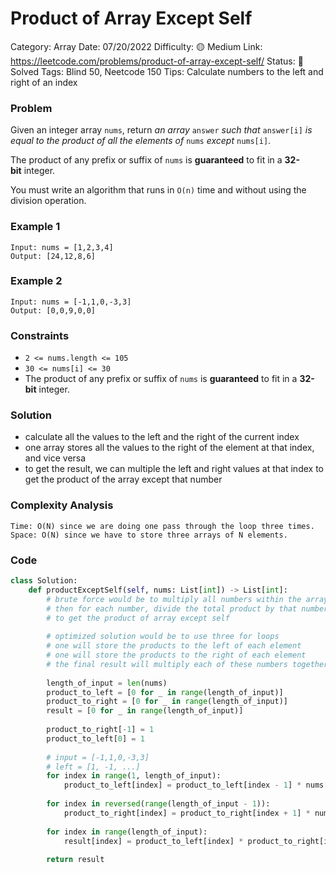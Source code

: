 # Product of Array Except Self

Category: Array
Date: 07/20/2022
Difficulty: 🟡 Medium
Link: https://leetcode.com/problems/product-of-array-except-self/
Status: 👏 Solved
Tags: Blind 50, Neetcode 150
Tips: Calculate numbers to the left and right of an index

### Problem

Given an integer array `nums`, return *an array* `answer` *such that* `answer[i]` *is equal to the product of all the elements of* `nums` *except* `nums[i]`.

The product of any prefix or suffix of `nums` is **guaranteed** to fit in a **32-bit** integer.

You must write an algorithm that runs in `O(n)` time and without using the division operation.

### Example 1

```
Input: nums = [1,2,3,4]
Output: [24,12,8,6]
```

### Example 2

```
Input: nums = [-1,1,0,-3,3]
Output: [0,0,9,0,0]
```

### Constraints

- `2 <= nums.length <= 105`
- `30 <= nums[i] <= 30`
- The product of any prefix or suffix of `nums` is **guaranteed** to fit in a **32-bit** integer.

### Solution

- calculate all the values to the left and the right of the current index
- one array stores all the values to the right of the element at that index, and vice versa
- to get the result, we can multiple the left and right values at that index to get the product of the array except that number

### Complexity Analysis

```
Time: O(N) since we are doing one pass through the loop three times.
Space: O(N) since we have to store three arrays of N elements.
```

### Code

```python
class Solution:
    def productExceptSelf(self, nums: List[int]) -> List[int]:
        # brute force would be to multiply all numbers within the array
        # then for each number, divide the total product by that number 
        # to get the product of array except self
        
        # optimized solution would be to use three for loops
        # one will store the products to the left of each element
        # one will store the products to the right of each element
        # the final result will multiply each of these numbers together
        
        length_of_input = len(nums)
        product_to_left = [0 for _ in range(length_of_input)]
        product_to_right = [0 for _ in range(length_of_input)]
        result = [0 for _ in range(length_of_input)]
        
        product_to_right[-1] = 1
        product_to_left[0] = 1
        
        # input = [-1,1,0,-3,3]
        # left = [1, -1, ...]
        for index in range(1, length_of_input):
            product_to_left[index] = product_to_left[index - 1] * nums[index - 1]
        
        for index in reversed(range(length_of_input - 1)):
            product_to_right[index] = product_to_right[index + 1] * nums[index + 1]
            
        for index in range(length_of_input):
            result[index] = product_to_left[index] * product_to_right[index]
        
        return result
```